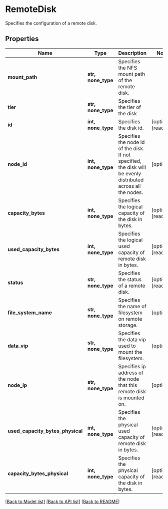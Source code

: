 # RemoteDisk

Specifies the configuration of a remote disk.

## Properties
Name | Type | Description | Notes
------------ | ------------- | ------------- | -------------
**mount_path** | **str, none_type** | Specifies the NFS mount path of the remote disk. | 
**tier** | **str, none_type** | Specifies the tier of the disk | 
**id** | **int, none_type** | Specifies the disk id. | [optional] [readonly] 
**node_id** | **int, none_type** | Specifies the node id of the disk. If not specified, the disk will be evenly distributed across all the nodes. | [optional] 
**capacity_bytes** | **int, none_type** | Specifies the logical capacity of the disk in bytes. | [optional] [readonly] 
**used_capacity_bytes** | **int, none_type** | Specifies the logical used capacity of remote disk in bytes. | [optional] [readonly] 
**status** | **str, none_type** | Specifies the status of a remote disk. | [optional] [readonly] 
**file_system_name** | **str, none_type** | Specifies the name of filesystem on remote storage. | [optional] 
**data_vip** | **str, none_type** | Specifies the data vip used to mount the filesystem. | [optional] 
**node_ip** | **str, none_type** | Specifies ip address of the node that this remote disk is mounted on. | [optional] 
**used_capacity_bytes_physical** | **int, none_type** | Specifies the physical used capacity of remote disk in bytes. | [optional] [readonly] 
**capacity_bytes_physical** | **int, none_type** | Specifies the physical capacity of the disk in bytes. | [optional] [readonly] 

[[Back to Model list]](../README.md#documentation-for-models) [[Back to API list]](../README.md#documentation-for-api-endpoints) [[Back to README]](../README.md)


